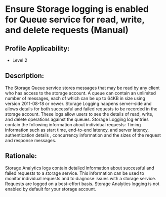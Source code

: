 # Ensure Storage logging is enabled for Queue service for read, write, and delete requests (Manual)

## Profile Applicability:

- Level 2

## Description:

The Storage Queue service stores messages that may be read by any client who has access to the storage account. A queue can contain an unlimited number of messages, each of which can be up to 64KB in size using version 2011-08-18 or newer. Storage Logging happens server-side and allows details for both successful and failed requests to be recorded in the storage account. These logs allow users to see the details of read, write, and delete operations against the queues. Storage Logging log entries contain the following information about individual requests: Timing information such as start time, end-to-end latency, and server latency, authentication details , concurrency information and the sizes of the request and response messages.

## Rationale:

Storage Analytics logs contain detailed information about successful and failed requests to a storage service. This information can be used to monitor individual requests and to diagnose issues with a storage service. Requests are logged on a best-effort basis.
Storage Analytics logging is not enabled by default for your storage account.